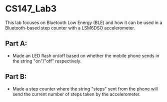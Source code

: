 # CS147_Lab3
This lab focuses on Bluetooth Low Energy (BLE) and how it can be used in a Bluetooth-based step counter with a LSM6DSO accelerometer. 

## Part A: 
- Made an LED flash on/off based on whether the mobile phone sends in the string "on"/"off" respectively.

## Part B:
- Made a step counter where the string "steps" sent from the phone will send the current number of steps taken by the accelerometer.
